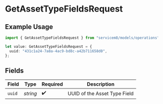 # GetAssetTypeFieldsRequest

## Example Usage

```typescript
import { GetAssetTypeFieldsRequest } from "servicem8/models/operations";

let value: GetAssetTypeFieldsRequest = {
  uuid: "431c1a24-7a8a-4ac9-bd8c-a42b711658d0",
};
```

## Fields

| Field                        | Type                         | Required                     | Description                  |
| ---------------------------- | ---------------------------- | ---------------------------- | ---------------------------- |
| `uuid`                       | *string*                     | :heavy_check_mark:           | UUID of the Asset Type Field |